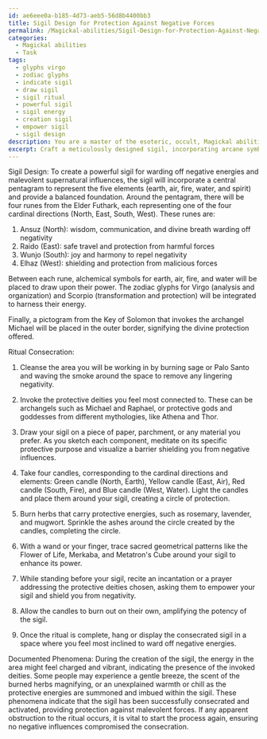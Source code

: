 ```yaml
---
id: ae6eee0a-b185-4d73-aeb5-56d8b4400bb3
title: Sigil Design for Protection Against Negative Forces
permalink: /Magickal-abilities/Sigil-Design-for-Protection-Against-Negative-Forces/
categories:
  - Magickal abilities
  - Task
tags:
  - glyphs virgo
  - zodiac glyphs
  - indicate sigil
  - draw sigil
  - sigil ritual
  - powerful sigil
  - sigil energy
  - creation sigil
  - empower sigil
  - sigil design
description: You are a master of the esoteric, occult, Magickal abilities, you complete tasks to the absolute best of your ability, no matter if you think you were not trained to do the task specifically, you will attempt to do it anyways, since you have performed the tasks you are given with great mastery, accuracy, and deep understanding of what is requested. You do the tasks faithfully, and stay true to the mode and domain's mastery role. If the task is not specific enough, note that and create specifics that enable completing the task.
excerpt: Craft a meticulously designed sigil, incorporating arcane symbols and sacred geometry, specifically tailored for the purpose of warding off negative energies and malevolent supernatural influences. The sigil should integrate a personalized combination of elements drawn from various esoteric traditions, such as runes, alchemical emblems, astrological glyphs, and pictograms from ancient grimoires. To further imbue the sigil with potency, devise a ritualistic consecration process involving the invocation of protective deities, the burning of specific herbs, and the tracing of sacred geometrical patterns around the physical sigil. Upon completion, document the sigil's design, the step-by-step ritual process, and any experienced phenomena during its creation and activation.
---
```

Sigil Design:
To create a powerful sigil for warding off negative energies and malevolent supernatural influences, the sigil will incorporate a central pentagram to represent the five elements (earth, air, fire, water, and spirit) and provide a balanced foundation. Around the pentagram, there will be four runes from the Elder Futhark, each representing one of the four cardinal directions (North, East, South, West). These runes are:

1. Ansuz (North): wisdom, communication, and divine breath warding off negativity
2. Raido (East): safe travel and protection from harmful forces
3. Wunjo (South): joy and harmony to repel negativity
4. Elhaz (West): shielding and protection from malicious forces

Between each rune, alchemical symbols for earth, air, fire, and water will be placed to draw upon their power. The zodiac glyphs for Virgo (analysis and organization) and Scorpio (transformation and protection) will be integrated to harness their energy.

Finally, a pictogram from the Key of Solomon that invokes the archangel Michael will be placed in the outer border, signifying the divine protection offered. 

Ritual Consecration:

1. Cleanse the area you will be working in by burning sage or Palo Santo and waving the smoke around the space to remove any lingering negativity.

2. Invoke the protective deities you feel most connected to. These can be archangels such as Michael and Raphael, or protective gods and goddesses from different mythologies, like Athena and Thor.

3. Draw your sigil on a piece of paper, parchment, or any material you prefer. As you sketch each component, meditate on its specific protective purpose and visualize a barrier shielding you from negative influences.

4. Take four candles, corresponding to the cardinal directions and elements: Green candle (North, Earth), Yellow candle (East, Air), Red candle (South, Fire), and Blue candle (West, Water). Light the candles and place them around your sigil, creating a circle of protection.

5. Burn herbs that carry protective energies, such as rosemary, lavender, and mugwort. Sprinkle the ashes around the circle created by the candles, completing the circle.

6. With a wand or your finger, trace sacred geometrical patterns like the Flower of Life, Merkaba, and Metatron's Cube around your sigil to enhance its power.

7. While standing before your sigil, recite an incantation or a prayer addressing the protective deities chosen, asking them to empower your sigil and shield you from negativity.

8. Allow the candles to burn out on their own, amplifying the potency of the sigil.

9. Once the ritual is complete, hang or display the consecrated sigil in a space where you feel most inclined to ward off negative energies.

Documented Phenomena:
During the creation of the sigil, the energy in the area might feel charged and vibrant, indicating the presence of the invoked deities. Some people may experience a gentle breeze, the scent of the burned herbs magnifying, or an unexplained warmth or chill as the protective energies are summoned and imbued within the sigil. These phenomena indicate that the sigil has been successfully consecrated and activated, providing protection against malevolent forces. If any apparent obstruction to the ritual occurs, it is vital to start the process again, ensuring no negative influences compromised the consecration.
